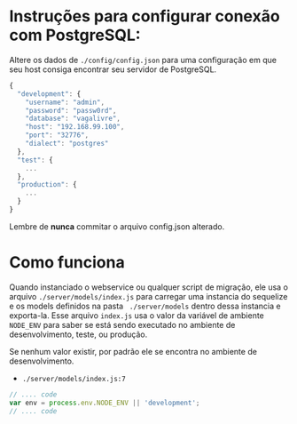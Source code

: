 # Instruções para configurar conexão com PostgreSQL:

Altere os dados de `./config/config.json` para uma configuração em que seu host consiga encontrar seu servidor de PostgreSQL.

```javascript
{
  "development": {
    "username": "admin",
    "password": "passw0rd",
    "database": "vagalivre",
    "host": "192.168.99.100",
    "port": "32776",
    "dialect": "postgres"
  },
  "test": {
    ...
  },
  "production": {
    ...
  }
}
```

Lembre de **nunca** commitar o arquivo config.json alterado.

# Como funciona

Quando instanciado o webservice ou qualquer script de migração, ele usa o arquivo `./server/models/index.js` para carregar uma instancia do sequelize e os models definidos na pasta ` ./server/models` dentro dessa instancia e exporta-la. Esse arquivo `index.js` usa o valor da variável de ambiente `NODE_ENV` para saber se está sendo executado no ambiente de desenvolvimento, teste, ou produção. 

Se nenhum valor existir, por padrão ele se encontra no ambiente de desenvolvimento.

- `./server/models/index.js:7`

```javascript
// .... code 
var env = process.env.NODE_ENV || 'development';
// .... code
``` 